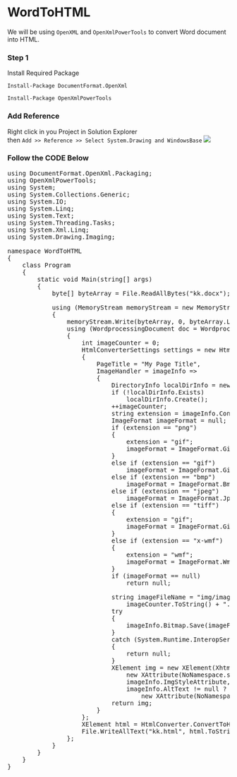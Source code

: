 # WordToHTML

We will be using `OpenXML` and `OpenXmlPowerTools` to convert Word document into HTML.

### Step 1

Install Required Package

`Install-Package DocumentFormat.OpenXml`  

`Install-Package OpenXmlPowerTools`

### Add Reference

Right click in you Project in Solution Explorer  
then `Add >> Reference >> Select System.Drawing and WindowsBase` ![](https://4.bp.blogspot.com/-UXE7S7NUDCA/V5M1yuxnw7I/AAAAAAAAEpQ/WoOBV7g6r3Mox1YnXbaC40g1z6mLWbhcACLcB/s1600/2016-07-23%2B14_37_39-WordToHTML%2B-%2BMicrosoft%2BVisual%2BStudio.jpg)

### Follow the CODE Below
<pre>
using DocumentFormat.OpenXml.Packaging;
using OpenXmlPowerTools;
using System;
using System.Collections.Generic;
using System.IO;
using System.Linq;
using System.Text;
using System.Threading.Tasks;
using System.Xml.Linq;
using System.Drawing.Imaging;

namespace WordToHTML
{
    class Program
    {
        static void Main(string[] args)
        {
            byte[] byteArray = File.ReadAllBytes("kk.docx");

            using (MemoryStream memoryStream = new MemoryStream())
            {
                memoryStream.Write(byteArray, 0, byteArray.Length);
                using (WordprocessingDocument doc = WordprocessingDocument.Open(memoryStream, true))
                {
                    int imageCounter = 0;
                    HtmlConverterSettings settings = new HtmlConverterSettings()
                    {
                        PageTitle = "My Page Title",
                        ImageHandler = imageInfo =>
                        {
                            DirectoryInfo localDirInfo = new DirectoryInfo("img");
                            if (!localDirInfo.Exists)
                                localDirInfo.Create();
                            ++imageCounter;
                            string extension = imageInfo.ContentType.Split('/')[1].ToLower();
                            ImageFormat imageFormat = null;
                            if (extension == "png")
                            {
                                extension = "gif";
                                imageFormat = ImageFormat.Gif;
                            }
                            else if (extension == "gif")
                                imageFormat = ImageFormat.Gif;
                            else if (extension == "bmp")
                                imageFormat = ImageFormat.Bmp;
                            else if (extension == "jpeg")
                                imageFormat = ImageFormat.Jpeg;
                            else if (extension == "tiff")
                            {
                                extension = "gif";
                                imageFormat = ImageFormat.Gif;
                            }
                            else if (extension == "x-wmf")
                            {
                                extension = "wmf";
                                imageFormat = ImageFormat.Wmf;
                            }
                            if (imageFormat == null)
                                return null;

                            string imageFileName = "img/image" +
                                imageCounter.ToString() + "." + extension;
                            try
                            {
                                imageInfo.Bitmap.Save(imageFileName, imageFormat);
                            }
                            catch (System.Runtime.InteropServices.ExternalException)
                            {
                                return null;
                            }
                            XElement img = new XElement(Xhtml.img,
                                new XAttribute(NoNamespace.src, imageFileName),
                                imageInfo.ImgStyleAttribute,
                                imageInfo.AltText != null ?
                                    new XAttribute(NoNamespace.alt, imageInfo.AltText) : null);
                            return img;
                        }
                    };
                    XElement html = HtmlConverter.ConvertToHtml(doc, settings);
                    File.WriteAllText("kk.html", html.ToStringNewLineOnAttributes());
                };
            }
        }
    }
}
</pre>